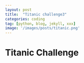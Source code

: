 ```yaml
---
layout: post
title:  "Titanic challenge3"
categories: coding
tag: [python, blog, jekyll, xxx]
image: '/images/posts/titanic.png'
---
```


# Titanic Challenge

